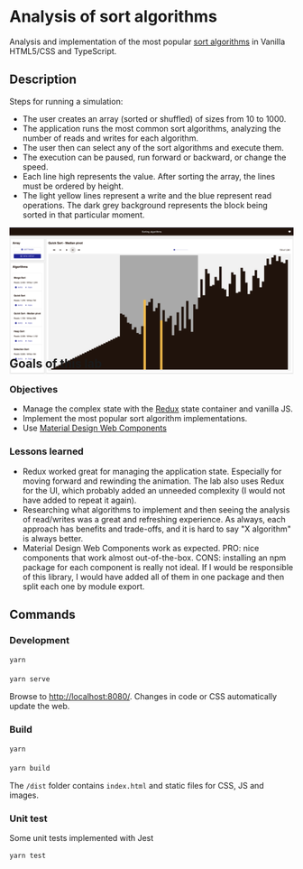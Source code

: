 # Analysis of sort algorithms

Analysis and implementation of the most popular [sort algorithms](https://en.wikipedia.org/wiki/Sorting_algorithm) in Vanilla HTML5/CSS and TypeScript.

## Description

Steps for running a simulation:

-   The user creates an array (sorted or shuffled) of sizes from 10 to 1000.
-   The application runs the most common sort algorithms, analyzing the number of reads and writes for each algorithm.
-   The user then can select any of the sort algorithms and execute them.
-   The execution can be paused, run forward or backward, or change the speed.
-   Each line high represents the value. After sorting the array, the lines must be ordered by height.
-   The light yellow lines represent a write and the blue represent read operations. The dark grey background represents the block being sorted in that particular moment.

<div style="text-align:center; height: 200px"><img src="sort-analysis-screenshot.png" /></div>

## Goals of this lab

### Objectives

-   Manage the complex state with the [Redux](https://redux.js.org/) state container and vanilla JS.
-   Implement the most popular sort algorithm implementations.
-   Use [Material Design Web Components](https://github.com/material-components/material-web)

### Lessons learned

-   Redux worked great for managing the application state. Especially for moving forward and rewinding the animation. The lab also uses Redux for the UI, which probably added an unneeded complexity (I would not have added to repeat it again).
-   Researching what algorithms to implement and then seeing the analysis of read/writes was a great and refreshing experience. As always, each approach has benefits and trade-offs, and it is hard to say "X algorithm" is always better.
-   Material Design Web Components work as expected. PRO: nice components that work almost out-of-the-box. CONS: installing an npm package for each component is really not ideal. If I would be responsible of this library, I would have added all of them in one package and then split each one by module export.

## Commands

### Development

```bash
yarn

yarn serve
```

Browse to [http://localhost:8080/](http://localhost:8080/). Changes in code or CSS automatically update the web.

### Build

```bash
yarn

yarn build
```

The `/dist` folder contains `index.html` and static files for CSS, JS and images.

### Unit test

Some unit tests implemented with Jest

```bash
yarn test
```
